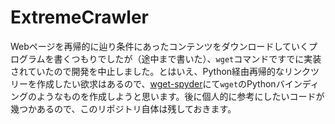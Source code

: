 # ExtremeCrawler

Webページを再帰的に辿り条件にあったコンテンツをダウンロードしていくプログラムを書くつもりでしたが（途中まで書いた）、`wget`コマンドですでに実装されていたので開発を中止しました。とはいえ、Python経由再帰的なリンクツリーを作成したい欲求はあるので、[wget-spyder](https://github.com/uehara1414/wget-spyder)にて`wget`のPythonバインディングのようなものを作成しようと思います。後に個人的に参考にしたいコードが幾つかあるので、このリポジトリ自体は残しておきます。
